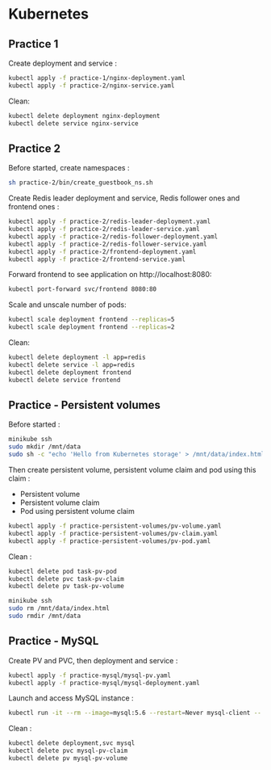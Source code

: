 # Kubernetes

## Practice 1

Create deployment and service :
```bash
kubectl apply -f practice-1/nginx-deployment.yaml
kubectl apply -f practice-2/nginx-service.yaml
```

Clean:
```bash
kubectl delete deployment nginx-deployment
kubectl delete service nginx-service
```

## Practice 2

Before started, create namespaces :
```bash
sh practice-2/bin/create_guestbook_ns.sh
```

Create Redis leader deployment and service, Redis follower ones and frontend ones :
```bash
kubectl apply -f practice-2/redis-leader-deployment.yaml
kubectl apply -f practice-2/redis-leader-service.yaml
kubectl apply -f practice-2/redis-follower-deployment.yaml
kubectl apply -f practice-2/redis-follower-service.yaml
kubectl apply -f practice-2/frontend-deployment.yaml
kubectl apply -f practice-2/frontend-service.yaml
```

Forward frontend to see application on http://localhost:8080:
```bash
kubectl port-forward svc/frontend 8080:80
```

Scale and unscale number of pods:
```bash
kubectl scale deployment frontend --replicas=5
kubectl scale deployment frontend --replicas=2
```

Clean:
```bash
kubectl delete deployment -l app=redis
kubectl delete service -l app=redis
kubectl delete deployment frontend
kubectl delete service frontend
```

## Practice - Persistent volumes

Before started :
```bash
minikube ssh
sudo mkdir /mnt/data
sudo sh -c "echo 'Hello from Kubernetes storage' > /mnt/data/index.html"
```

Then create persistent volume, persistent volume claim and pod using this claim :
- Persistent volume
- Persistent volume claim
- Pod using persistent volume claim

```bash
kubectl apply -f practice-persistent-volumes/pv-volume.yaml
kubectl apply -f practice-persistent-volumes/pv-claim.yaml
kubectl apply -f practice-persistent-volumes/pv-pod.yaml
```

Clean :
```bash
kubectl delete pod task-pv-pod
kubectl delete pvc task-pv-claim
kubectl delete pv task-pv-volume

minikube ssh
sudo rm /mnt/data/index.html
sudo rmdir /mnt/data
```

## Practice - MySQL

Create PV and PVC, then deployment and service :
```bash
kubectl apply -f practice-mysql/mysql-pv.yaml
kubectl apply -f practice-mysql/mysql-deployment.yaml
```

Launch and access MySQL instance :
```bash
kubectl run -it --rm --image=mysql:5.6 --restart=Never mysql-client -- mysql -h mysql -proot
```

Clean :
```bash
kubectl delete deployment,svc mysql
kubectl delete pvc mysql-pv-claim
kubectl delete pv mysql-pv-volume
```